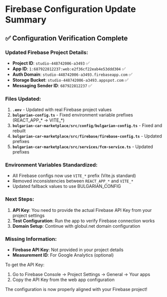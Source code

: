 # Firebase Configuration Update Summary

## ✅ Configuration Verification Complete

### Updated Firebase Project Details:
- **Project ID**: `studio-448742006-a3493` ✅
- **App ID**: `1:687922812237:web:e2f36cf22eab4e53ddd304` ✅
- **Auth Domain**: `studio-448742006-a3493.firebaseapp.com` ✅
- **Storage Bucket**: `studio-448742006-a3493.appspot.com` ✅
- **Messaging Sender ID**: `687922812237` ✅

### Files Updated:
1. **`.env`** - Updated with real Firebase project values
2. **`bulgarian-config.ts`** - Fixed environment variable prefixes (REACT_APP_* → VITE_*)
3. **`bulgarian-car-marketplace/src/config/bulgarian-config.ts`** - Fixed and rebuilt
4. **`bulgarian-car-marketplace/src/firebase/firebase-config.ts`** - Updated prefixes
5. **`bulgarian-car-marketplace/src/services/fcm-service.ts`** - Updated prefixes

### Environment Variables Standardized:
- All Firebase configs now use `VITE_*` prefix (Vite.js standard)
- Removed inconsistencies between `REACT_APP_*` and `VITE_*`
- Updated fallback values to use BULGARIAN_CONFIG

### Next Steps:
1. **API Key**: You need to provide the actual Firebase API Key from your project settings
2. **Test Configuration**: Run the app to verify Firebase connection works
3. **Domain Setup**: Continue with globul.net domain configuration

### Missing Information:
- **Firebase API Key**: Not provided in your project details
- **Measurement ID**: For Google Analytics (optional)

To get the API Key:
1. Go to Firebase Console → Project Settings → General → Your apps
2. Copy the API Key from the web app configuration

The configuration is now properly aligned with your Firebase project!